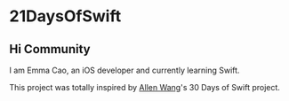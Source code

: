 # 21DaysOfSwift

## Hi Community

I am Emma Cao, an iOS developer and currently learning Swift.

This project was totally inspired by [Allen Wang](https://github.com/allenwong/30DaysofSwift)'s 30 Days of Swift project.
